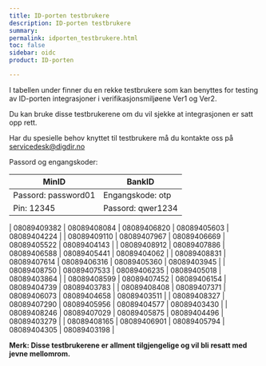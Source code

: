 ```yaml
---
title: ID-porten testbrukere
description: ID-porten testbrukere
summary:
permalink: idporten_testbrukere.html
toc: false
sidebar: oidc
product: ID-porten

---
```

I tabellen under finner du en rekke testbrukere som kan benyttes for testing av ID-porten integrasjoner i verifikasjonsmiljøene Ver1 og Ver2.

Du kan bruke disse testbrukerene om du vil sjekke at integrasjonen er satt opp rett.

Har du spesielle behov knyttet til testbrukere må du kontakte oss på servicedesk@digdir.no

Passord og engangskoder:

| MinID | BankID |
| -------------------- | ----------------- |
| Passord: password01 | Engangskode: otp |
| Pin: 12345 | Passord: qwer1234 |

| 08089409382 |	08089408084 |	08089406820	| 08089405603	| 08089404224 |
| 08089409110 |	08089407967	| 08089406669	| 08089405522	| 08089404143 |
| 08089408912 |	08089407886	| 08089406588	| 08089405441	| 08089404062 |
| 08089408831 |	08089407614	| 08089406316	| 08089405360	| 08089403945 |
| 08089408750 |	08089407533	| 08089406235	| 08089405018	| 08089403864 |
| 08089408599 |	08089407452	| 08089406154	| 08089404739	| 08089403783 |
| 08089408408 |	08089407371	| 08089406073	| 08089404658	| 08089403511 |
| 08089408327 |	08089407290	| 08089405956	| 08089404577	| 08089403430 |
| 08089408246 |	08089407029	| 08089405875	| 08089404496	| 08089403279 |
| 08089408165 | 08089406901	| 08089405794	| 08089404305	| 08089403198 |

**Merk: Disse testbrukerene er allment tilgjengelige og vil bli resatt med jevne mellomrom.**
